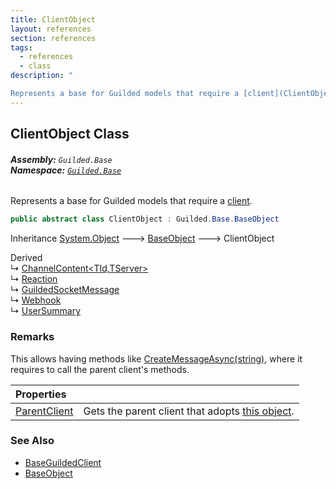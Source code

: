 ```yaml
---
title: ClientObject
layout: references
section: references
tags:
  - references
  - class
description: "

Represents a base for Guilded models that require a [client](ClientObject.ParentClient.md 'Guilded.Base.ClientObject.ParentClient')."
---
```


## ClientObject Class
###### **Assembly:** `Guilded.Base`<br/>**Namespace:** [`Guilded.Base`](Guilded.Base.md 'Guilded.Base')

Represents a base for Guilded models that require a [client](ClientObject.ParentClient.md 'Guilded.Base.ClientObject.ParentClient').

```csharp
public abstract class ClientObject : Guilded.Base.BaseObject
```

Inheritance [System.Object](https://docs.microsoft.com/en-us/dotnet/api/System.Object 'System.Object') &#129106; [BaseObject](BaseObject.md 'Guilded.Base.BaseObject') &#129106; ClientObject

Derived  
&#8627; [ChannelContent&lt;TId,TServer&gt;](ChannelContent_TId,TServer_.md 'Guilded.Base.Content.ChannelContent<TId,TServer>')  
&#8627; [Reaction](Reaction.md 'Guilded.Base.Content.Reaction')  
&#8627; [GuildedSocketMessage](GuildedSocketMessage.md 'Guilded.Base.Events.GuildedSocketMessage')  
&#8627; [Webhook](Webhook.md 'Guilded.Base.Servers.Webhook')  
&#8627; [UserSummary](UserSummary.md 'Guilded.Base.Users.UserSummary')

### Remarks
  
This allows having methods like [CreateMessageAsync(string)](Message.CreateMessageAsync(string).md 'Guilded.Base.Content.Message.CreateMessageAsync(string)'), where it requires to call the parent client's methods.

| Properties | |
| :--- | :--- |
| [ParentClient](ClientObject.ParentClient.md 'Guilded.Base.ClientObject.ParentClient') | Gets the parent client that adopts [this object](ClientObject.md 'Guilded.Base.ClientObject'). |

### See Also
- [BaseGuildedClient](BaseGuildedClient.md 'Guilded.Base.BaseGuildedClient')
- [BaseObject](BaseObject.md 'Guilded.Base.BaseObject')